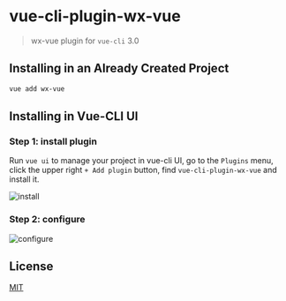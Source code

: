 # vue-cli-plugin-wx-vue

> wx-vue plugin for `vue-cli` 3.0

## Installing in an Already Created Project

``` sh
vue add wx-vue
```

## Installing in Vue-CLI UI

### Step 1: install plugin

Run `vue ui` to manage your project in vue-cli UI, go to the `Plugins` menu, click the upper right `+ Add plugin` button, find `vue-cli-plugin-wx-vue` and install it.

![install](https://alex8088.github.io/assets/vcp-wx-vue-ss-install.png)

### Step 2: configure

![configure](https://alex8088.github.io/assets/vcp-wx-vue-ss-conf.png)

## License

[MIT](./LICENSE)